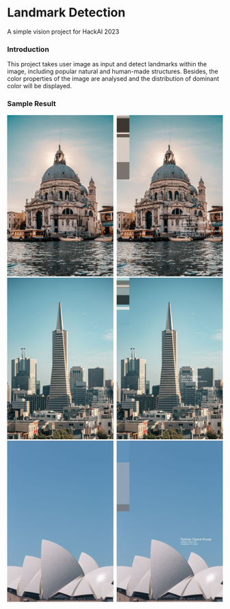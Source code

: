 # Landmark Detection
A simple vision project for HackAI 2023

### Introduction
This project takes user image as input and detect landmarks within the image, including popular natural and human-made structures. Besides, the color properties of the image are analysed and the distribution of dominant color will be displayed.

### Sample Result
![](2121676803786_.pic.jpg) 
![](2131676803788_.pic.jpg)
![](2141676803789_.pic.jpg)
